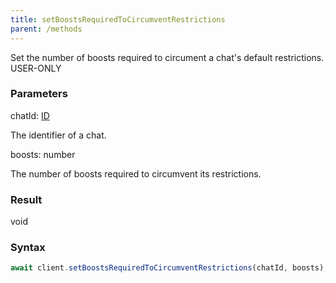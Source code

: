 ```yaml
---
title: setBoostsRequiredToCircumventRestrictions
parent: /methods
---
```


Set the number of boosts required to circument a chat's default restrictions.<span class="select-none"> <span class="inline-flex w-fit items-center"><span class="w-fit bg-dbt px-1.5 rounded-md select-none text-fgt text-[10px]">USER-ONLY</span></span> </span>

### Parameters 

<div class="flex flex-col gap-3"><div><div class="font-mono" id="p_chatId" data-anchor><span class="font-bold">chatId</span><span class="opacity-50">:</span> <a href="/gh/types/id"  >ID</a></div><div class="pl-3"><div class="no-margin">

The identifier of a chat.

</div></div></div><div><div class="font-mono" id="p_boosts" data-anchor><span class="font-bold">boosts</span><span class="opacity-50">:</span> <span>number</span></div><div class="pl-3"><div class="no-margin">

The number of boosts required to circumvent its restrictions.

</div></div></div></div>

### Result 

<div class="font-mono"><span>void</span></div>

### Syntax

```ts
await client.setBoostsRequiredToCircumventRestrictions(chatId, boosts);
```



